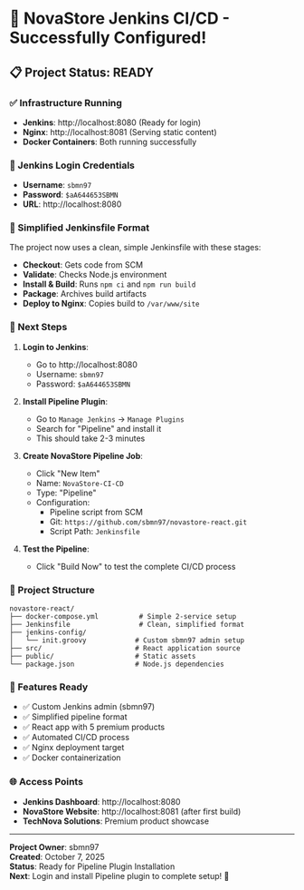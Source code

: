 # 🎉 NovaStore Jenkins CI/CD - Successfully Configured!

## **📋 Project Status: READY**

### **✅ Infrastructure Running**
- **Jenkins**: http://localhost:8080 (Ready for login)
- **Nginx**: http://localhost:8081 (Serving static content)
- **Docker Containers**: Both running successfully

### **🔐 Jenkins Login Credentials**
- **Username**: `sbmn97`
- **Password**: `$aA644653SBMN`
- **URL**: http://localhost:8080

### **📝 Simplified Jenkinsfile Format**
The project now uses a clean, simple Jenkinsfile with these stages:
- **Checkout**: Gets code from SCM
- **Validate**: Checks Node.js environment  
- **Install & Build**: Runs `npm ci` and `npm run build`
- **Package**: Archives build artifacts
- **Deploy to Nginx**: Copies build to `/var/www/site`

### **🚀 Next Steps**

1. **Login to Jenkins**:
   - Go to http://localhost:8080
   - Username: `sbmn97`
   - Password: `$aA644653SBMN`

2. **Install Pipeline Plugin**:
   - Go to `Manage Jenkins` → `Manage Plugins`
   - Search for "Pipeline" and install it
   - This should take 2-3 minutes

3. **Create NovaStore Pipeline Job**:
   - Click "New Item"
   - Name: `NovaStore-CI-CD`
   - Type: "Pipeline"
   - Configuration:
     - Pipeline script from SCM
     - Git: `https://github.com/sbmn97/novastore-react.git`
     - Script Path: `Jenkinsfile`

4. **Test the Pipeline**:
   - Click "Build Now" to test the complete CI/CD process

### **📁 Project Structure**
```
novastore-react/
├── docker-compose.yml          # Simple 2-service setup
├── Jenkinsfile                 # Clean, simplified format
├── jenkins-config/
│   └── init.groovy            # Custom sbmn97 admin setup
├── src/                       # React application source
├── public/                    # Static assets
└── package.json               # Node.js dependencies
```

### **🎯 Features Ready**
- ✅ Custom Jenkins admin (sbmn97)
- ✅ Simplified pipeline format
- ✅ React app with 5 premium products
- ✅ Automated CI/CD process
- ✅ Nginx deployment target
- ✅ Docker containerization

### **🌐 Access Points**
- **Jenkins Dashboard**: http://localhost:8080
- **NovaStore Website**: http://localhost:8081 (after first build)
- **TechNova Solutions**: Premium product showcase

---

**Project Owner**: sbmn97  
**Created**: October 7, 2025  
**Status**: Ready for Pipeline Plugin Installation  
**Next**: Login and install Pipeline plugin to complete setup! 🚀